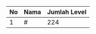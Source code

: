 | No | Nama            | Jumlah Level |
|----|-----------------|--------------|
| 1  | #    |    224        |
